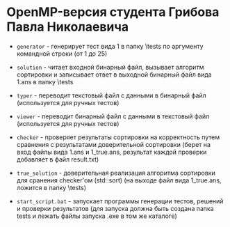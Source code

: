 # OpenMP-версия студента Грибова Павла Николаевича

* `generator` - генерирует тест вида 1 в папку \tests по аргументу командной строки (от 1 до 25)

* `solution` - читает входной бинарный файл, вызывает алгоритм сортировки и записывает ответ в выходной бинарный файл вида 1.ans в папку \tests

* `typer` - переводит текстовый файл с данными в бинарный файл (используется для ручных тестов)

* `viewer` - переводит бинарный файл с данными в текстовый файл (используется для ручных тестов)

* `checker` - проверяет результаты сортировки на корректность путем сравнения с результатами доверительной сортировки 
 (берет на вход файлы вида 1.ans и 1_true.ans, результат каждой проверки добавляет в файл result.txt)

* `true_solution` - доверительная реализация алгоритма сортировки для сранения checker'ом (std::sort) 
 (на выходе файл вида 1_true.ans, ложится в папку \tests)
 
* `start_script.bat` - запускает программы генерации тестов, решений и проверки результатов 
(для запуска должна быть создана папка tests и лежать файлы запуска .exe в том же каталоге)